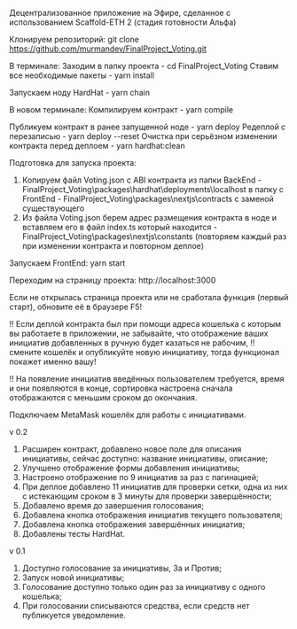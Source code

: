 Децентрализованное приложение на Эфире, сделанное с использованием Scaffold-ETH 2 
(стадия готовности Альфа)

Клонируем репозиторий:
git clone https://github.com/murmandev/FinalProject_Voting.git

В терминале:
Заходим в папку проекта - cd FinalProject_Voting
Ставим все необходимые пакеты - yarn install

Запускаем ноду HardHat - yarn chain

В новом терминале:
Компилируем контракт - yarn compile

Публикуем контракт в ранее запущенной ноде - yarn deploy
Редеплой с перезаписью - yarn deploy --reset
Очистка при серьёзном изменении контракта перед деплоем - yarn hardhat:clean

Подготовка для запуска проекта:

1. Копируем файл Voting.json с ABI контракта из папки BackEnd - FinalProject_Voting\packages\hardhat\deployments\localhost
   в папку с FrontEnd - FinalProject_Voting\packages\nextjs\contracts с заменой существующего
2. Из файла Voting.json берем адрес размещения контракта в ноде и вставляем его в файл index.ts который находится - FinalProject_Voting\packages\nextjs\constants
   (повторяем каждый раз при изменении контракта и повторном деплое)

Запускаем FrontEnd:
yarn start

Переходим на страницу проекта:
http://localhost:3000

Если не открылась страница проекта или не сработала функция (первый старт), обновите её в браузере F5!

!! Если деплой контракта был при помощи адреса кошелька с которым вы работаете в приложении, не забывайте, что отображение ваших инициатив добавленных в ручную будет казаться не рабочим, 
!! смените кошелёк и опубликуйте новую инициативу, тогда функционал покажет именно вашу!

!! На появление инициатив введённых пользователем требуется, время и они появляются в конце, сортировка настроена сначала отображаются с меньшим сроком до окончания.

Подключаем MetaMask кошелёк для работы с инициативами.

v 0.2
1. Расширен контракт, добавлено новое поле для описания инициативы, сейчас доступно: название инициативы, описание;
2. Улучшено отображение формы добавления инициативы;
3. Настроено отображение по 9 инициатив за раз с пагинацией;
4. При деплое добавлено 11 инициатив для проверки сетки, одна из них с истекающим сроком в 3 минуты для проверки завершённости;
5. Добавлено время до завершения голосования;
6. Добавлена кнопка отображения инициатив текущего пользователя;
7. Добавлена кнопка отображения завершённых инициатив;
8. Добавлены тесты HardHat.

v 0.1
1. Доступно голосование за инициативы, За и Против;
2. Запуск новой инициативы;
3. Голосование доступно только один раз за инициативу с одного кошелька;
4. При голосовании списываются средства, если средств нет публикуется уведомление.

